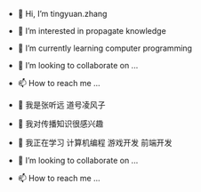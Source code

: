 - 👋 Hi, I’m tingyuan.zhang
- 👀 I’m interested in propagate knowledge
- 🌱 I’m currently learning computer programming
- 💞️ I’m looking to collaborate on ...
- 📫 How to reach me ...

- 👋 我是张听远 道号凌风子
- 👀 我对传播知识很感兴趣
- 🌱 我正在学习 计算机编程 游戏开发 前端开发
- 💞️ I’m looking to collaborate on ...
- 📫 How to reach me ...

<!---
TingyuanZhang1208/TingyuanZhang1208 is a ✨ special ✨ repository because its `README.md` (this file) appears on your GitHub profile.
You can click the Preview link to take a look at your changes.
--->
